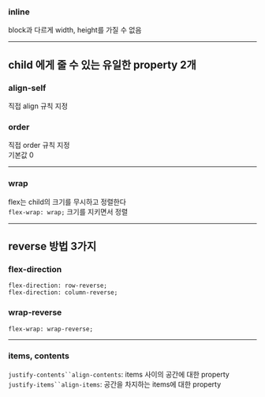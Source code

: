 ### inline
block과 다르게 width, height를 가질 수 없음

---

## child 에게 줄 수 있는 유일한 property 2개
### align-self
직접 align 규칙 지정

### order
직접 order 규칙 지정  
기본값 0

---

### wrap
flex는 child의 크기를 무시하고 정렬한다  
`flex-wrap: wrap;` 크기를 지키면서 정렬  

---

## reverse 방법 3가지
### flex-direction
`flex-direction: row-reverse;`  
`flex-direction: column-reverse;`

### wrap-reverse
`flex-wrap: wrap-reverse;`

---

### items, contents
`justify-contents``align-contents`: items 사이의 공간에 대한 property  
`justify-items``align-items`: 공간을 차지하는 items에 대한 property




